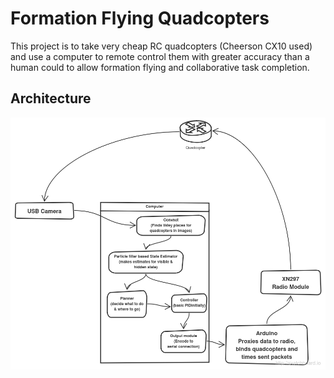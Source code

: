 Formation Flying Quadcopters
============================


This project is to take very cheap RC quadcopters (Cheerson CX10 used) and use a computer to remote control them with greater accuracy than a human could to allow formation flying and collaborative task completion.



Architecture
------------


![System design diagram](docs/quad.png)


